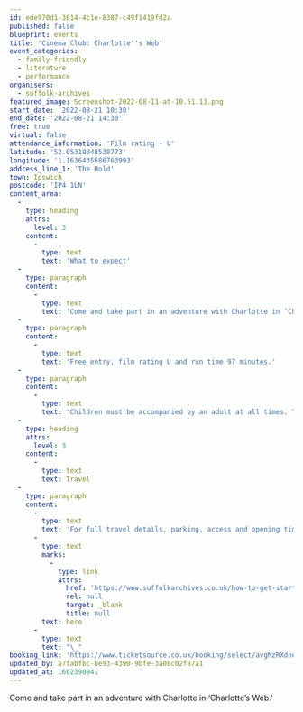 ```yaml
---
id: ede970d1-3614-4c1e-8387-c49f1419fd2a
published: false
blueprint: events
title: 'Cinema Club: Charlotte''s Web'
event_categories:
  - family-friendly
  - literature
  - performance
organisers:
  - suffolk-archives
featured_image: Screenshot-2022-08-11-at-10.51.13.png
start_date: '2022-08-21 10:30'
end_date: '2022-08-21 14:30'
free: true
virtual: false
attendance_information: 'Film rating - U'
latitude: '52.05318048538773'
longitude: '1.1636435686763993'
address_line_1: 'The Hold'
town: Ipswich
postcode: 'IP4 1LN'
content_area:
  -
    type: heading
    attrs:
      level: 3
    content:
      -
        type: text
        text: 'What to expect'
  -
    type: paragraph
    content:
      -
        type: text
        text: 'Come and take part in an adventure with Charlotte in ‘Charlotte’s Web.’'
  -
    type: paragraph
    content:
      -
        type: text
        text: 'Free entry, film rating U and run time 97 minutes.'
  -
    type: paragraph
    content:
      -
        type: text
        text: 'Children must be accompanied by an adult at all times. Tickets are available for advance booking, or on the door'
  -
    type: heading
    attrs:
      level: 3
    content:
      -
        type: text
        text: Travel
  -
    type: paragraph
    content:
      -
        type: text
        text: 'For full travel details, parking, access and opening times, click '
      -
        type: text
        marks:
          -
            type: link
            attrs:
              href: 'https://www.suffolkarchives.co.uk/how-to-get-started-at-suffolk-archives/plan-your-visit/suffolk-archives-branches/ipswich-branch/'
              rel: null
              target: _blank
              title: null
        text: here
      -
        type: text
        text: "\_"
booking_link: 'https://www.ticketsource.co.uk/booking/select/avgMzRXdneQE'
updated_by: a7fabfbc-be93-4390-9bfe-3a08c02f87a1
updated_at: 1662390941
---
```

Come and take part in an adventure with Charlotte in ‘Charlotte’s Web.’